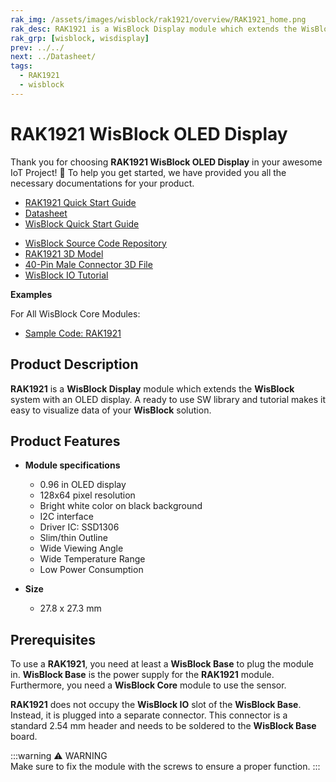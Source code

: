 ```yaml
---
rak_img: /assets/images/wisblock/rak1921/overview/RAK1921_home.png
rak_desc: RAK1921 is a WisBlock Display module which extends the WisBlock system with an OLED display. A ready to use SW library and tutorial makes it easy to visualize data of your WisBlock solution.
rak_grp: [wisblock, wisdisplay]
prev: ../../
next: ../Datasheet/
tags:
  - RAK1921
  - wisblock
---
```



# RAK1921 WisBlock OLED Display 

Thank you for choosing **RAK1921 WisBlock OLED Display** in your awesome IoT Project! 🎉 To help you get started, we have provided you all the necessary documentations for your product.

* [RAK1921 Quick Start Guide](../Quickstart)
* [Datasheet](../Datasheet/)
* <a href="../../Quickstart/" target="_blank">WisBlock Quick Start Guide</a>
<!---* [WisBlock Quick Start Guide](../../Quickstart/)-->
* [WisBlock Source Code Repository](https://github.com/RAKWireless/WisBlock/)
* [RAK1921 3D Model](https://downloads.rakwireless.com/3D_File/WisBlock/3D_RAK1921.stp)
* [40-Pin Male Connector 3D File](https://downloads.rakwireless.com/3D_File/Accessory/WisConnector/M40S1003K6M.stp)
* [WisBlock IO Tutorial](/Knowledge-Hub/Learn/WisBlock-IO-Tutorial/)

**Examples**

For All WisBlock Core Modules:
* [Sample Code: RAK1921](https://github.com/RAKWireless/WisBlock/tree/master/examples/common/IO/RAK1921_OLED_SSD1306) 

## Product Description

**RAK1921** is a **WisBlock Display** module which extends the **WisBlock** system with an OLED display. A ready to use SW library and tutorial makes it easy to visualize data of your **WisBlock** solution.

<!--
The RAK1921 module is part of the WisBlock series that belongs to the accessory category. This module was designed to be part of a production-ready IoT solution in a modular way. As part of the accessory category, it is not mandatory to be part of a final solution, but on a certain occasion, it provides competitive advantages and improves the usability of the final solution.

RAK1921 is an OLED display module with a **128×64 dot matrix**. The main characteristics of this module are the following:

- High Brightness
- Self-emission
- High Contrast Ratio
- Slim/thin Outline
- Wide Viewing Angle
- Wide Temperature Range
- Low Power Consumption
-->

## Product Features

* **Module specifications**
    * 0.96&nbsp;in OLED display     
    * 128x64 pixel resolution    
    * Bright white color on black background     
    * I2C interface    
    * Driver IC: SSD1306    
    * Slim/thin Outline    
    * Wide Viewing Angle    
    * Wide Temperature Range    
    * Low Power Consumption    

* **Size**
    * 27.8 x 27.3 mm    

## Prerequisites

To use a **RAK1921**, you need at least a **WisBlock Base** to plug the module in. **WisBlock Base** is the power supply for the **RAK1921** module. Furthermore, you need a **WisBlock Core** module to use the sensor.   

**RAK1921** does not occupy the **WisBlock IO** slot of the **WisBlock Base**. Instead, it is plugged into a separate connector. This connector is a standard 2.54&nbsp;mm header and needs to be soldered to the **WisBlock Base** board.   

<rk-img
  src="/assets/images/wisblock/rak1921/datasheet/interface.png"
  width="30%"
  caption="I2C pin header in the RAK5005-O"
/>

:::warning ⚠️ WARNING    
Make sure to fix the module with the screws to ensure a proper function. 
:::
